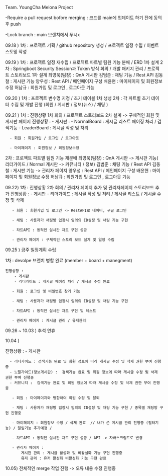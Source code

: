 Team. YoungCha Melona Project

<role>

-Require a pull request bofore merging : 코드를 main에 업데이트 하기 전에 동의 후 push 

-Lock branch : main 브랜치에서 푸시x

09.18 )
1차 : 프로젝트 기획 / github repository 생성 / 프로젝트 일정 수립 / 이벤트 스토밍 작성 


09.19 )
1차 : 프로젝트 일정 재수립 / 프로젝트 파트별 팀원 기능 분배 / ERD 1차 설계
2차 : Springboot Security Session과 Token 방식 회의 / 개발 패키지 관리  / 프로젝트 스토리보드 1차 설계
최영욱(팀장) : QnA 게시판 
김범준 : 채팅 기능 / Rest API
김동철 : 게시판 기능 
양우성 : Rest API / 메인페이지 구성
배윤현 : 마이페이지 및 회원정보 수정
허남규 : 회원가입 및 로그인 , 로그아웃 기능

09.20 ) 
1차 : 프로젝트 변수명 지정 / 초기 테이블 1차 생성 
2차 : 각 파트별 초기 데이터 수집 및 개발 진행 (회원 / 게시판 / 정보(뉴스) / 채팅 )


09.21 ) 
1차 : 진행상황 1차 회의 /  프로젝트 스토리보드 2차 설계 -> 구체적인 회원 및 게시판 페이지
  진행상황 :
      - 게시판 : 
          - NormalBoard : 게시글 리스트 페이징 처리 / 검색기능 
          - LeaderBoard : 게시글 작성 및 처리 
      
      - 회원 : 회원가입 / 로그인 / 로그아웃 
      
      - 마이페이지 : 회원정보 / 회원정보수정  

 2차  : 프로젝트 파트별 팀원 기능 재분배
  최영욱(팀장) : QnA 게시판 -> 게시판 기능( 리더가이드 / Normal 게시판 -> 커뮤니티 / 정보)
  김범준 : 채팅 기능 / Rest API
  김동철 : 게시판 기능 -> 관리자 페이지 
  양우성 : Rest API / 메인페이지 구성
  배윤현 : 마이페이지 및 회원정보 수정
  허남규 : 회원가입 및 로그인 , 로그아웃 기능


09.22)
 1차 :  진행상황 2차 회의 / 관리자 페이지 추가 및 관리자페이지 스토리보드 추가
   진행상황 : 
       - 게시판 
          - 리더가이드 : 게시글 작성 및 처리 / 게시글 리스트 / 게시글 수정 및 삭제

       - 회원 : 회원가입 및 로그인 -> RestAPI로 네이버, 구글 로그인

       - 채팅 : 사용자가 채팅방 입장시 임의의 ID설정 및 채팅 기능 구현
    
       - 차트API : 동적인 실시간 차트 구현 성공

       - 관리자 페이지 : 구체적인 스토리 보드 설계 및 일정 수립

09.25 ) 
    금주 일정계획 수립

  1차 : devolpe 브랜치 병합 완료 (member + board + manegment)
    
    진행상황 : 
        - 게시판 
        - 리더가이드 : 게시글 페이징 처리 / 게시글 수정 완료 

       - 회원 : 로그인 및 비밀번호 찾기 기능 

       - 채팅 : 사용자가 채팅방 입장시 임의의 ID설정 및 채팅 기능 구현
    
       - 차트API : 동적인 실시간 차트 구현 및 테스트 

       - 관리자 페이지 : 게시글 관리 / 유저관리 

09.26 ~ 10.03 ) 추석 연휴


10.04 ) 

  진행상황 : 
    - 게시판 
    
      - 리더가이드 : 검색기능 완료 및 회원 정보에 따라 게시글 수정 및 삭제 권한 부여 진행중
      - 노말가이드(정보게시판) :  검색기능 완료 및 회원 정보에 따라 게시글 수정 및 삭제 권한 부여 진행중
      - 커뮤니티 :  검색기능 완료 및 회원 정보에 따라 게시글 수정 및 삭제 권한 부여 진행중

       - 회원 : 마이페이지와 병합하여 회원 수정 및 탈퇴

       - 채팅 : 사용자가 채팅방 입장시 임의의 ID설정 및 채팅 기능 구현 / 종목별 채팅방 구현 진행중

       - 마이페이지 : 회원정보 수정 / 삭제 완료  // 내가 쓴 게시글 관리 진행중 (필터기능) / 알림기능 추가예정 / 
    
       - 차트API : 동적인 실시간 차트 구현 성공 / API -> 자바스크립트로 변경 
      
       - 관리자 페이지 : 
           게시판 관리 : 게시글 활성화 및 비활설화 기능 구현 진행중
           유저 관리 : 유저 활성화 비활성화 기능 구현 완료 

10.05) 전체적인 merge 작업 진행 -> 오류 내용 수정 진행중
